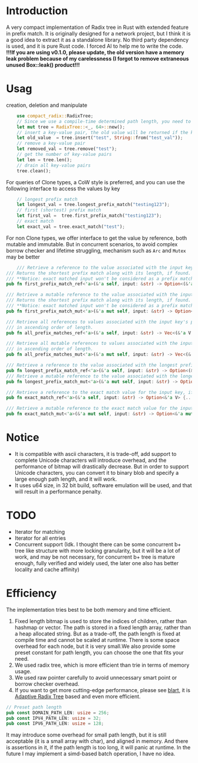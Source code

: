 # Introduction
A very compact implementation of Radix tree in Rust with extended feature in prefix match.
It is originally designed for a network project, but I think it is a good idea to extract it as a standalone library.
No third party dependency is used, and it is pure Rust code.
I forced AI to help me to write the code.
__!!!If you are using v0.1.0, please update, the old version have a memory leak problem because of my carelessness (I forgot to remove extraneous unused Box::leak() product!!!__

# Usag
creation, deletion and manipulate
```rust
    use compact_radix::RadixTree;
    // Since we use a compile-time determined path length, you need to specify it in creation
    let mut tree = RadixTree::<_, 64>::new();
    // insert a key-value pair, the old value will be returned if the key already exists 
    let old_value  = tree.insert("test", String::from("test_val"));
    // remove a key-value pair
    let removed_val = tree.remove("test");
    // get the number of key-value pairs
    let len = tree.len();
    // drain all key-value pairs
    tree.clean();
```

For queries of Clone types, a CoW style is preferred, and you can use the following interface to access the values by key
```rust
    // longest prefix match
    let longest_val = tree.longest_prefix_match("testing123");
    // first (shortest) prefix match
    let first_val =  tree.first_prefix_match("testing123");
    // exact match
    let exact_val = tree.exact_match("test");
```

For non Clone types, we offer interface to get the value by reference, both mutable and immutable.
But in concurrent scenarios, to avoid complex borrow checker and lifetime struggling, mechanism such as `Arc` and `Mutex` may be better
```rust
    /// Retrieve a reference to the value associated with the input key's pattern.
/// Returns the shortest prefix match along with its length, if found.
/// **Notice: exact matched input won't be considered as a prefix match**
pub fn first_prefix_match_ref<'a>(&'a self, input: &str) -> Option<(&'a V, usize)> {...}

/// Retrieve a mutable reference to the value associated with the input key's pattern.
/// Returns the shortest prefix match along with its length, if found.
/// **Notice: exact matched input won't be considered as a prefix match**
pub fn first_prefix_match_mut<'a>(&'a mut self, input: &str) -> Option<(&'a mut V, usize)> {...}

/// Retrieve all references to values associated with the input key's patterns,
/// in ascending order of length.
pub fn all_prefix_matches_ref<'a>(&'a self, input: &str) -> Vec<(&'a V, usize)> {...}

/// Retrieve all mutable references to values associated with the input key's patterns,
/// in ascending order of length.
pub fn all_prefix_matches_mut<'a>(&'a mut self, input: &str) -> Vec<(&'a mut V, usize)> {...}

/// Retrieve a reference to the value associated with the longest prefix match for the input key.
pub fn longest_prefix_match_ref<'a>(&'a self, input: &str) -> Option<(&'a V, usize)> {...}
/// Retrieve a mutable reference to the value associated with the longest prefix match for the input key.
pub fn longest_prefix_match_mut<'a>(&'a mut self, input: &str) -> Option<(&'a mut V, usize)> {...}

/// Retrieve a reference to the exact match value for the input key, if it exists.
pub fn exact_match_ref<'a>(&'a self, input: &str) -> Option<&'a V> {...}

/// Retrieve a mutable reference to the exact match value for the input key, if it exists.
pub fn exact_match_mut<'a>(&'a mut self, input: &str) -> Option<&'a mut V> {...}
```


# Notice
- It is compatible with ascii characters, it is trade-off, add support to complete Unicode characters will introduce overhead, and the performance of bitmap will drastically decrease.
  But in order to support Unicode characters, you can convert it to binary blob and specify a large enough path length, and it will work.
- It uses u64 size, in 32 bit build, software emulation will be used, and that will result in a performance penalty.

# TODO
- Iterator for matching
- Iterator for all entries
- Concurrent support (Idk. I thought there can be some concurrent b+ tree like structure with more locking granularity, but it will be a lot of work, and may be not necessary, for concurrent b+ tree is mature enough, fully verified and widely used, the later one also has better locality and cache affinity)

# Efficiency
The implementation tries best to be both memory and time efficient.
1. Fixed length bitmap is used to store the indices of children, rather than hashmap or vector.
The path is stored in a fixed length array, rather than a heap allocated string.
But as a trade-off, the path length is fixed at compile time and cannot be scaled at runtime.
There is some space overhead for each node, but it is very small.We also provide some preset constant for path length, you can choose the one that fits your need.
2. We used radix tree, which is more efficient than trie in terms of memory usage.
3. We used raw pointer carefully to avoid unnecessary smart point or borrow checker overhead.
4. If you want to get more cutting-edge performance, please see [blart](https://github.com/declanvk/blart), it is [Adaptive Radix Tree](https://db.in.tum.de/~leis/papers/ART.pdf) based and even more efficient.

```rust
// Preset path length
pub const DOMAIN_PATH_LEN: usize = 256;
pub const IPV4_PATH_LEN: usize = 32;
pub const IPV6_PATH_LEN: usize = 128;
```

It may introduce some overhead for small path length, but it is still acceptable (it is a small array with char), and aligned in memory.
And there is assertions in it, if the path length is too long, it will panic at runtime.
In the future I may implement a simd-based batch operation, I have no idea.